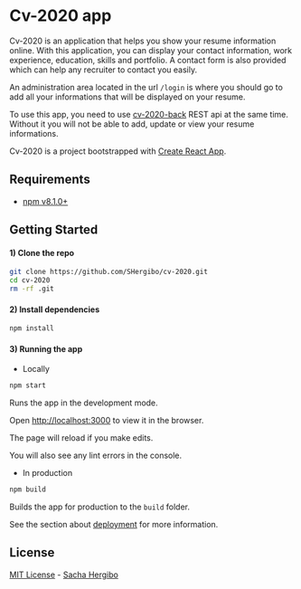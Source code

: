 # Cv-2020 app

Cv-2020 is an application that helps you show your resume information online. With this application, you can display your contact information, work experience, education, skills and portfolio. A contact form is also provided which can help any recruiter to contact you easily.

An administration area located in the url `/login` is where you should go to add all your informations that will be displayed on your resume.

To use this app, you need to use [cv-2020-back](https://github.com/SHergibo/cv-2020-back) REST api at the same time. Without it you will not be able to add, update or view your resume informations.

Cv-2020 is a project bootstrapped with [Create React App](https://github.com/facebook/create-react-app).

## Requirements

- [npm v8.1.0+](https://www.npmjs.com/package/npm)

## Getting Started

#### 1) Clone the repo

```bash
git clone https://github.com/SHergibo/cv-2020.git
cd cv-2020
rm -rf .git
```

#### 2) Install dependencies

```bash
npm install
```

#### 3) Running the app

- Locally

```bash
npm start
```

Runs the app in the development mode.

Open [http://localhost:3000](http://localhost:3000) to view it in the browser.

The page will reload if you make edits.

You will also see any lint errors in the console.

- In production

```bash
npm build
```

Builds the app for production to the `build` folder.<br />

See the section about [deployment](https://facebook.github.io/create-react-app/docs/deployment) for more information.

## License

[MIT License](README.md) - [Sacha Hergibo](https://github.com/SHergibo)
